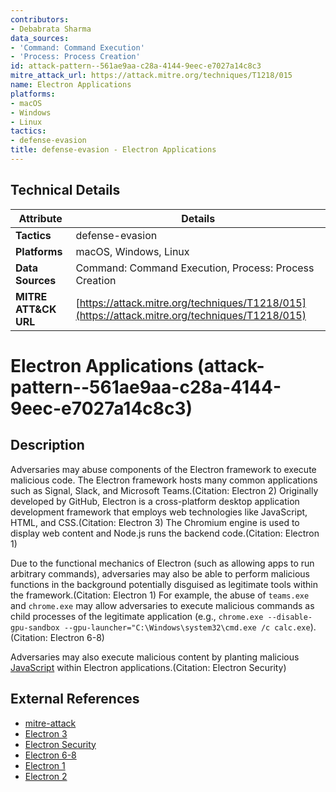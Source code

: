 ```yaml
---
contributors:
- Debabrata Sharma
data_sources:
- 'Command: Command Execution'
- 'Process: Process Creation'
id: attack-pattern--561ae9aa-c28a-4144-9eec-e7027a14c8c3
mitre_attack_url: https://attack.mitre.org/techniques/T1218/015
name: Electron Applications
platforms:
- macOS
- Windows
- Linux
tactics:
- defense-evasion
title: defense-evasion - Electron Applications
---
```


## Technical Details

| Attribute | Details |
|-----------|----------|
| **Tactics** | defense-evasion |
| **Platforms** | macOS, Windows, Linux |
| **Data Sources** | Command: Command Execution, Process: Process Creation |
| **MITRE ATT&CK URL** | [https://attack.mitre.org/techniques/T1218/015](https://attack.mitre.org/techniques/T1218/015) |

# Electron Applications (attack-pattern--561ae9aa-c28a-4144-9eec-e7027a14c8c3)

## Description
Adversaries may abuse components of the Electron framework to execute malicious code. The Electron framework hosts many common applications such as Signal, Slack, and Microsoft Teams.(Citation: Electron 2) Originally developed by GitHub, Electron is a cross-platform desktop application development framework that employs web technologies like JavaScript, HTML, and CSS.(Citation: Electron 3) The Chromium engine is used to display web content and Node.js runs the backend code.(Citation: Electron 1)

Due to the functional mechanics of Electron (such as allowing apps to run arbitrary commands), adversaries may also be able to perform malicious functions in the background potentially disguised as legitimate tools within the framework.(Citation: Electron 1) For example, the abuse of `teams.exe` and `chrome.exe` may allow adversaries to execute malicious commands as child processes of the legitimate application (e.g., `chrome.exe --disable-gpu-sandbox --gpu-launcher="C:\Windows\system32\cmd.exe /c calc.exe`).(Citation: Electron 6-8)

Adversaries may also execute malicious content by planting malicious [JavaScript](https://attack.mitre.org/techniques/T1059/007) within Electron applications.(Citation: Electron Security)

## External References
- [mitre-attack](https://attack.mitre.org/techniques/T1218/015)
- [Electron 3](https://www.kaspersky.com/blog/electron-framework-security-issues/49035/)
- [Electron Security](https://www.electronjs.org/docs/latest/tutorial/using-native-node-modules)
- [Electron 6-8](https://medium.com/@MalFuzzer/one-electron-to-rule-them-all-dc2e9b263daf)
- [Electron 1](https://www.mend.io/blog/theres-a-new-stealer-variant-in-town-and-its-using-electron-to-stay-fully-undetected/)
- [Electron 2](https://www.first.org/resources/papers/conf2023/FIRSTCON23-TLP-CLEAR-Horejsi-Abusing-Electron-Based-Applications-in-Targeted-Attacks.pdf)
